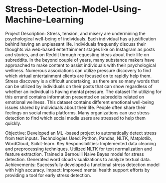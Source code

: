 # Stress-Detection-Model-Using-Machine-Learning
Project Description: 
Stress, tension, and misery are undermining the psychological well-being of individuals. Each 
individual has a justification behind having an unpleasant life. Individuals frequently discuss 
their thoughts via web-based entertainment stages like on Instagram as posts and stories, 
and on Reddit through requesting ideas about their life on subreddits. In the beyond couple 
of years, many substance makers have approached to make content to assist individuals with 
their psychological wellness. Numerous associations can utilize pressure discovery to find 
which virtual entertainment clients are focused on to rapidly help them. 
Stress discovery is a difficult undertaking, as there are so many words that can be utilized by 
individuals on their posts that can show regardless of whether an individual is having mental 
pressure. 
The dataset I’m utilizing for this errand contains information presented on subreddits related 
on emotional wellness. This dataset contains different emotional well-being issues shared by 
individuals about their life.
People often share their feelings on social media platforms. Many organizations can use 
stress detection to find which social media users are stressed to help them quickly.

Objective: Developed an ML -based project to automatically detect stress from text inputs.
Technologies Used: Python, Pandas, NLTK, Matplotlib, WordCloud, Scikit-learn.
Key Responsibilities:
Implemented data cleaning and preprocessing techniques.
Utilized NLTK for text normalization and feature extraction.
Trained a Bernoulli Naive Bayes model for stress detection.
Generated word cloud visualizations to analyze textual data.
Achievements: Successfully developed a functional stress detection model with high accuracy.
Impact: Improved mental health support efforts by providing a tool for early stress detection.

